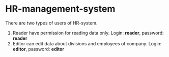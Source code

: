 # HR-management-system

There are two types of users of HR-system.

1. Reader have permission for reading data only. Login: <b>reader</b>, password: <b>reader</b>
2. Editor can edit data about divisions and employees of company. Login: <b>editor</b>, password: <b>editor</b>
